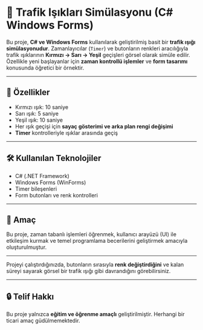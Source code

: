
# 🚦 Trafik Işıkları Simülasyonu (C# Windows Forms)

Bu proje, **C# ve Windows Forms** kullanılarak geliştirilmiş basit bir **trafik ışığı simülasyonudur**. Zamanlayıcılar (`Timer`) ve butonların renkleri aracılığıyla trafik ışıklarının **Kırmızı → Sarı → Yeşil** geçişleri görsel olarak simüle edilir. Özellikle yeni başlayanlar için **zaman kontrollü işlemler** ve **form tasarımı** konusunda öğretici bir örnektir.

---

## 🧩 Özellikler

- Kırmızı ışık: 10 saniye  
- Sarı ışık: 5 saniye  
- Yeşil ışık: 10 saniye  
- Her ışık geçişi için **sayaç gösterimi ve arka plan rengi değişimi**  
- **Timer** kontrolleriyle ışıklar arasında geçiş

---

## 🛠️ Kullanılan Teknolojiler

- C# (.NET Framework)  
- Windows Forms (WinForms)  
- Timer bileşenleri  
- Form butonları ve renk kontrolleri  

---

## 🎯 Amaç

Bu proje, zaman tabanlı işlemleri öğrenmek, kullanıcı arayüzü (UI) ile etkileşim kurmak ve temel programlama becerilerini geliştirmek amacıyla oluşturulmuştur.

---


Projeyi çalıştırdığınızda, butonların sırasıyla **renk değiştirdiğini** ve kalan süreyi sayarak görsel bir trafik ışığı gibi davrandığını görebilirsiniz.

---

## 🔒 Telif Hakkı

Bu proje yalnızca **eğitim ve öğrenme amaçlı** geliştirilmiştir. Herhangi bir ticari amaç güdülmemektedir.
